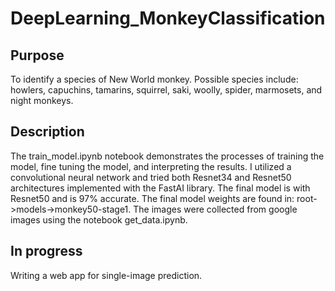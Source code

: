 # DeepLearning_MonkeyClassification

## Purpose
To identify a species of New World monkey. Possible species include: howlers, capuchins, tamarins, squirrel, saki, woolly, spider, marmosets, and night monkeys.

## Description
The train_model.ipynb notebook demonstrates the processes of training the model, fine tuning the model, and interpreting the results. I utilized a convolutional neural network and tried both Resnet34 and Resnet50 architectures implemented with the FastAI library. The final model is with Resnet50 and is 97% accurate. The final model weights are found in: root->models->monkey50-stage1. The images were collected from google images using the notebook get_data.ipynb.

## In progress
Writing a web app for single-image prediction.
